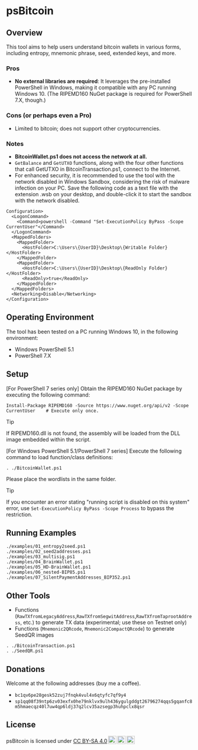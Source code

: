 # psBitcoin

## Overview
This tool aims to help users understand bitcoin wallets in various forms, including entropy, mnemonic phrase, seed, extended keys, and more.

### Pros
- **No external libraries are required**: It leverages the pre-installed PowerShell in Windows, making it compatible with any PC running Windows 10. (The RIPEMD160 NuGet package is required for PowerShell 7.X, though.)

### Cons  (or perhaps even a Pro)
- Limited to bitcoin; does not support other cryptocurrencies.

### Notes
- **BitcoinWallet.ps1 does not access the network at all.**
- `GetBalance` and `GetUTXO` functions, along with the four other functions that call GetUTXO in BitcoinTransaction.ps1, connect to the Internet.
- For enhanced security, it is recommended to use the tool with the network disabled in Windows Sandbox, considering the risk of malware infection on your PC. Save the following code as a text file with the extension .wsb on your desktop, and double-click it to start the sandbox with the network disabled.


```NoNetwork.wsb
Configuration>
  <LogonCommand>
    <Command>powershell -Command "Set-ExecutionPolicy ByPass -Scope CurrentUser"</Command>
  </LogonCommand>
  <MappedFolders>
    <MappedFolder>
      <HostFolder>C:\Users\{UserID}\Desktop\{Writable Folder}</HostFolder>
    </MappedFolder>
    <MappedFolder>
      <HostFolder>C:\Users\{UserID}\Desktop\{ReadOnly Folder}</HostFolder>
      <ReadOnly>true</ReadOnly>
    </MappedFolder>
  </MappedFolders>
  <Networking>Disable</Networking>
</Configuration>
```

## Operating Environment

The tool has been tested on a PC running Windows 10, in the following environment:
- Windows PowerShell 5.1
- PowerShell 7.X

## Setup
[For PowerShell 7 series only]
Obtain the RIPEMD160 NuGet package by executing the following command:

```
Install-Package RIPEMD160 -Source https://www.nuget.org/api/v2 -Scope CurrentUser    # Execute only once. 
```

> [!TIP]
> If RIPEMD160.dll is not found, the assembly will be loaded from the DLL image embedded within the script.

[For Windows PowerShell 5.1/PowerShell 7 series]
Execute the following command to load function/class definitions:

```powershell:
. ./BitcoinWallet.ps1
```

Please place the wordlists in the same folder.

> [!TIP]
> If you encounter an error stating "running script is disabled on this system" error, use `Set-ExecutionPolicy ByPass -Scope Process` to bypass the restriction.

## Running Examples

```powershell:
./examples/01_entropy2seed.ps1
./examples/02_seed2addresses.ps1
./examples/03_multisig.ps1
./examples/04_BrainWallet.ps1
./examples/05_HD-BrainWallet.ps1
./examples/06_nested-BIP85.ps1
./examples/07_SilentPaymentAddresses_BIP352.ps1
```

## Other Tools

- Functions (`RawTXfromLegacyAddress`,`RawTXfromSegwitAddress`,`RawTXfromTaprootAddress`, etc.) to generate TX data (experimental; use these on Testnet only)
- Functions (`Mnemonic2QRcode`, `Mnemonic2CompactQRcode`) to generate SeedQR images

```
. ./BitcoinTransaction.ps1
. ./SeedQR.ps1
```

## Donations

Welcome at the following addresses (buy me a coffee).
- `bc1qv6pe28gesk52zuj7fnqk4vul4x6qtyfc7qf9y4`
- `sp1qq08f39ntp6zv03exfx0he79nklvx9ulh436ygulgddgt26796274qqs5gqanfc8m5hmaecqz40l7uw4qp6ldj37q2lcv35azsegp3huhpclx8qsr`

## License

<p xmlns:cc="http://creativecommons.org/ns#" xmlns:dct="http://purl.org/dc/terms/"><span property="dct:title">psBitcoin</span> is licensed under <a href="https://creativecommons.org/licenses/by-sa/4.0/?ref=chooser-v1" target="_blank" rel="license noopener noreferrer" style="display:inline-block;">CC BY-SA 4.0<img style="height:22px!important;margin-left:3px;vertical-align:text-bottom;" src="https://mirrors.creativecommons.org/presskit/icons/cc.svg?ref=chooser-v1" alt=""><img style="height:22px!important;margin-left:3px;vertical-align:text-bottom;" src="https://mirrors.creativecommons.org/presskit/icons/by.svg?ref=chooser-v1" alt=""><img style="height:22px!important;margin-left:3px;vertical-align:text-bottom;" src="https://mirrors.creativecommons.org/presskit/icons/sa.svg?ref=chooser-v1" alt=""></a></p>
